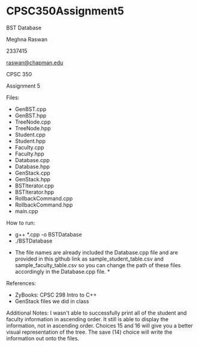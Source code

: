 # CPSC350Assignment5
BST Database

Meghna Raswan

2337415

raswan@chapman.edu

CPSC 350

Assignment 5


Files:
- GenBST.cpp
- GenBST.hpp
- TreeNode.cpp
- TreeNode.hpp
- Student.cpp
- Student.hpp
- Faculty.cpp
- Faculty.hpp
- Database.cpp
- Database.hpp
- GenStack.cpp
- GenStack.hpp
- BSTIterator.cpp
- BSTIterator.hpp
- RollbackCommand.cpp
- RollbackCommand.hpp
- main.cpp

How to run:
- g++ *.cpp -o BSTDatabase
- ./BSTDatabase
* The file names are already included the Database.cpp file and are provided in this github link as sample_student_table.csv and sample_faculty_table.csv so you can change the path of these files accordingly in the Database.cpp file. *

References:
- ZyBooks: CPSC 298 Intro to C++
- GenStack files we did in class

Additional Notes:
I wasn't able to successfully print all of the student and faculty information in ascending order. It still is able to display the information, not in ascending order. Choices 15 and 16 will give you a better visual representation of the tree. The save (14) choice will write the information out onto the files.
